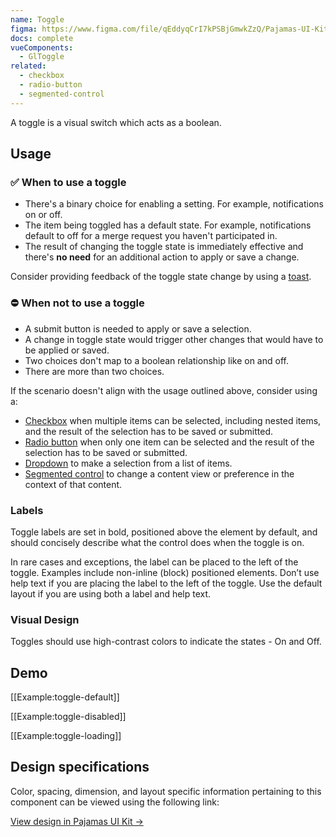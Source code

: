 ```yaml
---
name: Toggle
figma: https://www.figma.com/file/qEddyqCrI7kPSBjGmwkZzQ/Pajamas-UI-Kit?node-id=425%3A140
docs: complete
vueComponents:
  - GlToggle
related:
  - checkbox
  - radio-button
  - segmented-control
---
```


A toggle is a visual switch which acts as a boolean.

## Usage

### ✅ When to use a toggle

- There's a binary choice for enabling a setting. For example, notifications on or off.
- The item being toggled has a default state. For example, notifications default to off for a merge request you haven't participated in. 
- The result of changing the toggle state is immediately effective and there's **no need** for an additional action to apply or save a change.

Consider providing feedback of the toggle state change by using a [toast](/components/toast).

### ⛔️ When not to use a toggle

- A submit button is needed to apply or save a selection.
- A change in toggle state would trigger other changes that would have to be applied or saved.
- Two choices don't map to a boolean relationship like on and off.
- There are more than two choices.

If the scenario doesn't align with the usage outlined above, consider using a:

- [Checkbox](/components/checkbox) when multiple items can be selected, including nested items, and the result of the selection has to be saved or submitted.
- [Radio button](/components/radio-button) when only one item can be selected and the result of the selection has to be saved or submitted.
- [Dropdown](/components/dropdown) to make a selection from a list of items.
- [Segmented control](/components/segmented-control) to change a content view or preference in the context of that content.

### Labels

Toggle labels are set in bold, positioned above the element by default, and should concisely describe what the control does when the toggle is on.

In rare cases and exceptions, the label can be placed to the left of the toggle. Examples include non-inline (block) positioned elements. Don’t use help text if you are placing the label to the left of the toggle. Use the default layout if you are using both a label and help text. 

### Visual Design

Toggles should use high-contrast colors to indicate the states - On and Off.

## Demo

[[Example:toggle-default]]

[[Example:toggle-disabled]]

[[Example:toggle-loading]]

## Design specifications

Color, spacing, dimension, and layout specific information pertaining to this component can be viewed using the following link:

[View design in Pajamas UI Kit →](https://www.figma.com/file/qEddyqCrI7kPSBjGmwkZzQ/Pajamas-UI-Kit?node-id=425%3A282)



